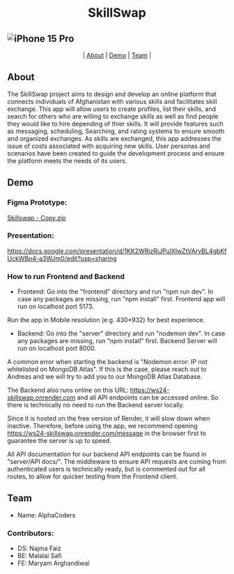 <h1 align="center">SkillSwap</h1>

## ![iPhone 15 Pro](https://github.com/TechLabs-Berlin/ws24-skillswap/assets/150553622/05288c05-eac7-4293-8f3c-8814a0f83ed7)


<p align="center">
  | <a href="#about">About</a>  |
  <a href="#demo">Demo</a> |
  <a href="#team">Team</a>  |
</p>

## About

The SkillSwap project aims to design and develop an online platform that connects individuals of Afghanistan with various skills and facilitates skill exchange. This app will allow users to create profiles, list their skills, and search for others who are willing to exchange skills as well as find people they would like to hire depending of thier skills. It will provide features such as messaging, scheduling, Searching, and rating systems to ensure smooth and organized exchanges. As skills are exchanged, this app  addresses the issue of costs associated with acquiring new skills. User personas and scenarios have been created to guide the development process and ensure the platform meets the needs of its users.

## Demo

### Figma Prototype:

[Skillswap - Copy.zip](https://github.com/TechLabs-Berlin/ws24-skillswap/files/14972143/Skillswap.-.Copy.zip)

### Presentation:

https://docs.google.com/presentation/d/1KK2WRizRiJPulXIwZtVArvBL4gbKfUckWBo4-a3WJm0/edit?usp=sharing

### How to run Frontend and Backend

- Frontend:
Go into the "frontend" directory and run "npm run dev".
In case any packages are missing, run "npm install" first.
Frontend app will run on localhost port 5173.

Run the app in Mobile resolution (e.g. 430*932) for best experience.

- Backend:
Go into the "server" directory and run "nodemon dev".
In case any packages are missing, run "npm install" first.
Backend Server will run on localhost port 8000.

A common error when starting the backend is "Nodemon error: IP not whitelisted on MongoDB Atlas". If this is the case, please reach out to Andreas and we will try to add you to our MongoDB Atlas Database.

The Backend also runs online on this URL: https://ws24-skillswap.onrender.com and all API endpoints can be accessed online. So there is technically no need to run the Backend server locally. 

Since it is hosted on the free version of Render, it will slow down when inactive. Therefore, before using the app, we recommend opening https://ws24-skillswap.onrender.com/message in the browser first to guarantee the server is up to speed.

All API documentation for our backend API endpoints can be found in "server/API docs/". The middleware to ensure API requests are coming from authenticated users is technically ready, but is commented out for all routes, to allow for quicker testing from the Frontend client.

## Team

- Name: AlphaCoders
 

### Contributors:

- DS: Najma Faiz
- BE: Malalai Safi
- FE: Maryam Arghandiwal

